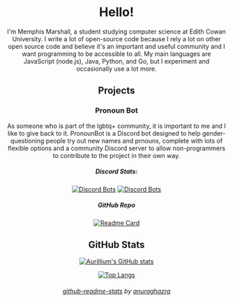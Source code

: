 <div align="center">

# Hello!

I'm Memphis Marshall, a student studying computer science at Edith Cowan University. I write a lot of open-source code because I rely a lot on other open source code and believe it's an important and useful community and I want programming to be accessible to all. My main languages are JavaScript (node.js), Java, Python, and Go, but I experiment and occasionally use a lot more.

## Projects

### Pronoun Bot

As someone who is part of the lgbtq+ community, it is important to me and I like to give back to it. PronounBot is a Discord bot designed to help gender-questioning people try out new names and prnouns, complete with lots of flexible options and a community Discord server to allow non-programmers to contribute to the project in their own way.
##### Discord Stats:
[![Discord Bots](https://top.gg/api/widget/servers/983907393823969312.svg)](https://top.gg/bot/983907393823969312) [![Discord Bots](https://top.gg/api/widget/upvotes/983907393823969312.svg)](https://top.gg/bot/983907393823969312)
##### GitHub Repo
[![Readme Card](https://github-readme-stats.vercel.app/api/pin/?username=aurillium&repo=pronounbot&theme=algolia)](https://github.com/Aurillium/PronounBot)

## GitHub Stats

[![Aurillium's GitHub stats](https://github-readme-stats.vercel.app/api?username=aurillium&theme=algolia)](https://github.com/anuraghazra/github-readme-stats)

[![Top Langs](https://github-readme-stats.vercel.app/api/top-langs/?username=aurillium&theme=algolia&layout=compact)](https://github.com/anuraghazra/github-readme-stats)

###### [github-readme-stats](https://github.com/anuraghazra/github-readme-stats) by [anuraghazra](https://github.com/anuraghazra)

</div>

<!--
**Aurillium/aurillium** is a ✨ _special_ ✨ repository because its `README.md` (this file) appears on your GitHub profile.

Here are some ideas to get you started:

- 🔭 I’m currently working on ...
- 🌱 I’m currently learning ...
- 👯 I’m looking to collaborate on ...
- 🤔 I’m looking for help with ...
- 💬 Ask me about ...
- 📫 How to reach me: ...
- 😄 Pronouns: ...
- ⚡ Fun fact: ...
-->
